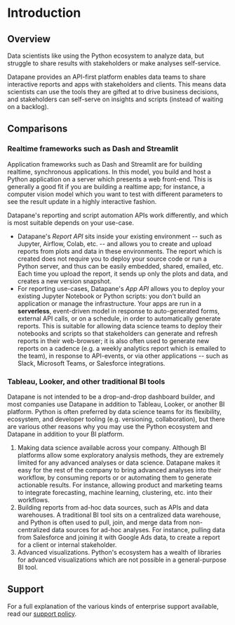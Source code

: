 # Introduction

## Overview

Data scientists like using the Python ecosystem to analyze data, but struggle to share results with stakeholders or make analyses self-service.&#x20;

Datapane provides an API-first platform enables data teams to share interactive reports and apps with stakeholders and clients. This means data scientists can use the tools they are gifted at to drive business decisions, and stakeholders can self-serve on insights and scripts (instead of waiting on a backlog).

## Comparisons

### Realtime frameworks such as Dash and Streamlit

Application frameworks such as Dash and Streamlit are for building realtime, synchronous applications. In this model, you build and host a Python application on a server which presents a web front-end. This is generally a good fit if you are building a realtime app; for instance, a computer vision model which you want to test with different parameters to see the result update in a highly interactive fashion.

Datapane's reporting and script automation APIs work differently, and which is most suitable depends on your use-case.

* Datapane's _Report API_ sits inside your existing environment -- such as Jupyter, Airflow, Colab, etc. -- and allows you to create and upload reports from plots and data in these environments. The report which is created does not require you to deploy your source code or run a Python server, and thus can be easily embedded, shared, emailed, etc. Each time you upload the report, it sends up only the plots and data, and creates a new version snapshot.
* For reporting use-cases, Datapane's _App API_ allows you to deploy your existing Jupyter Notebook or Python scripts: you don't build an application or manage the infrastructure. Your apps are run in a **serverless**, event-driven model in response to auto-generated forms, external API calls, or on a schedule, in order to automatically generate reports. This is suitable for allowing data science teams to deploy their notebooks and scripts so that stakeholders can generate and refresh reports in their web-browser; it is also often used to generate new reports on a cadence (e.g. a weekly analytics report which is emailed to the team), in response to API-events, or via other applications -- such as Slack, Microsoft Teams, or Salesforce integrations.

### Tableau, Looker, and other traditional BI tools

Datapane is not intended to be a drop-and-drop dashboard builder, and most companies use Datapane in addition to Tableau, Looker, or another BI platform. Python is often preferred by data science teams for its flexibility, ecosystem, and developer tooling (e.g. versioning, collaboration), but there are various other reasons why you may use the Python ecosystem and Datapane in addition to your BI platform.

1. Making data science available across your company. Although BI platforms allow some exploratory analysis methods, they are extremely limited for any advanced analyses or data science. Datapane makes it easy for the rest of the company to bring advanced analyses into their workflow, by consuming reports or or automating them to generate actionable results. For instance, allowing product and marketing teams to integrate forecasting, machine learning, clustering, etc. into their workflows.
2. Building reports from ad-hoc data sources, such as APIs and data warehouses. A traditional BI tool sits on a centralized data warehouse, and Python is often used to pull, join, and merge data from non-centralized data sources for ad-hoc analyses. For instance, pulling data from Salesforce and joining it with Google Ads data, to create a report for a client or internal stakeholder.
3. Advanced visualizations. Python's ecosystem has a wealth of libraries for advanced visualizations which are not possible in a general-purpose BI tool.

## Support

For a full explanation of the various kinds of enterprise support available, read our [support policy](/concepts/support-policy/).&#x20;

